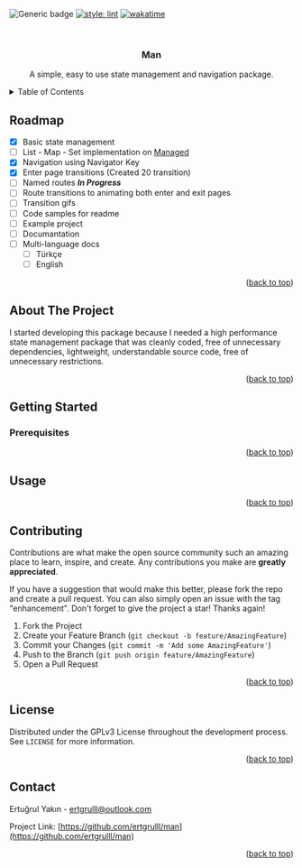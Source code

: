 
<div id="top"></div>

![Generic badge](https://img.shields.io/badge/Status-Development-orange.svg) [![style: lint](https://img.shields.io/badge/style-lint-4BC0F5.svg)](https://pub.dev/packages/lint) [![wakatime](https://wakatime.com/badge/user/9d195fb9-343f-40d6-9803-21db49aef0ba/project/4b9e673c-08ac-445e-9cc1-a4f5650616a6.svg)](https://wakatime.com/badge/user/9d195fb9-343f-40d6-9803-21db49aef0ba/project/4b9e673c-08ac-445e-9cc1-a4f5650616a6)


<br />
<div align="center">
  <h3 align="center">Man</h3>
  <p align="center">
    A simple, easy to use state management and navigation package.
  </p>
</div>



<!-- TABLE OF CONTENTS -->
<details>
  <summary>Table of Contents</summary>
  <ol>
      <li><a href="#roadmap">Roadmap</a></li>
    <li>
      <a href="#about-the-project">About The Project</a>
    </li>
    <li>
      <a href="#getting-started">Getting Started</a>
    </li>
    <li><a href="#usage">Usage</a></li>
    <li><a href="#contributing">Contributing</a></li>
    <li><a href="#license">License</a></li>
    <li><a href="#contact">Contact</a></li>
  </ol>
</details>

## Roadmap
- [x] Basic state management
- [ ] List - Map - Set implementation on [Managed](https://github.com/ertgrulll/man/blob/master/lib/src/state_manager/managed/managed_imp.dart)
- [x] Navigation using Navigator Key
- [x] Enter page transitions (Created 20 transition)
- [ ] Named routes ***In Progress***
- [ ] Route transitions to animating both enter and exit pages 
- [ ] Transition gifs 
- [ ]  Code samples for readme
- [ ] Example project 
- [ ] Documantation
- [ ] Multi-language docs
    - [ ] Türkçe
    - [ ] English

<p align="right">(<a href="#top">back to top</a>)</p>


## About The Project

I started developing this package because I needed a high performance state management package that was cleanly coded, free of unnecessary dependencies, lightweight, understandable source code, free of unnecessary restrictions.

<p align="right">(<a href="#top">back to top</a>)</p>



<!-- GETTING STARTED -->
## Getting Started

### Prerequisites

<p align="right">(<a href="#top">back to top</a>)</p>



<!-- USAGE EXAMPLES -->
## Usage



<p align="right">(<a href="#top">back to top</a>)</p>

## Contributing

Contributions are what make the open source community such an amazing place to learn, inspire, and create. Any contributions you make are **greatly appreciated**.

If you have a suggestion that would make this better, please fork the repo and create a pull request. You can also simply open an issue with the tag "enhancement".
Don't forget to give the project a star! Thanks again!

1. Fork the Project
2. Create your Feature Branch (`git checkout -b feature/AmazingFeature`)
3. Commit your Changes (`git commit -m 'Add some AmazingFeature'`)
4. Push to the Branch (`git push origin feature/AmazingFeature`)
5. Open a Pull Request

<p align="right">(<a href="#top">back to top</a>)</p>


## License

Distributed under the GPLv3 License throughout the development process. See `LICENSE` for more information.

<p align="right">(<a href="#top">back to top</a>)</p>


## Contact

Ertuğrul Yakın - ertgrulll@outlook.com

Project Link: [https://github.com/ertgrulll/man](https://github.com/ertgrulll/man)

<p align="right">(<a href="#top">back to top</a>)</p>
